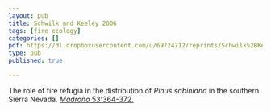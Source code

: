 ```yaml
---
layout: pub
title: Schwilk and Keeley 2006
tags: [fire ecology]
categories: []
pdf: https://dl.dropboxusercontent.com/u/69724712/reprints/Schwilk%2BKeeley-2006.pdf
type: pub
published: true

---
```


The role of fire refugia in the distribution of *Pinus sabiniana* in the southern Sierra Nevada. [*Madroño* 53:364-372.](http://dx.doi.org/10.3120/0024-9637(2006)53%5B364:TROFRI%5D2.0.CO;2)
